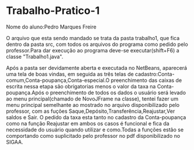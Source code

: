 # Trabalho-Pratico-1
Nome do aluno:Pedro Marques Freire

O arquivo que esta sendo mandado se trata da pasta trabalho1, que fica dentro da pasta src, com todos os arquivos do programa como pedido pelo professor.Para dar execução ao programa deve-se executar(shift+F6) a classe  "Trabalho1.java".

Após a pasta ser devidamente aberta e executada no NetBeans, aparecerá uma tela de boas vindas, em seguida as três telas de cadastro:Conta-comum,Conta-poupança,Conta-especial.O preenchimento das caixas de escrita nessa etapa são obrigatorias menos o valor da taxa na Conta-poupança.Após o preenchimento de todos os dados o usuário será levado ao menu principal(chamado de NovoJFrame na classe), tentei fazer um menu principal semelhante ao mostrado no arquivo disponibilizado pelo professor, com as fuções Saque,Depósito,Transferência,Reajustar,Ver saldos e Sair. O pedido da taxa esta tanto no cadastro da Conta-poupança como na função Reajustar em ambos os casos é funcional e fica da necessidade do usuário quando utilizar e como.Todas a funções estão se comportando como suplicitado pelo professor no pdf disponibilizado no SIGAA.
